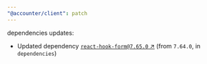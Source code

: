 ```yaml
---
"@accounter/client": patch
---
```

dependencies updates:
  - Updated dependency [`react-hook-form@7.65.0` ↗︎](https://www.npmjs.com/package/react-hook-form/v/7.65.0) (from `7.64.0`, in `dependencies`)
